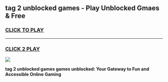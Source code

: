 
## tag 2 unblocked games - Play Unblocked Gmaes & Free
<h3>
<a href="https://news.freeplayer.one?title=tag_2_unblocked_games&ref=23F">CLICK TO PLAY</a></h3>
<hr>

<h3>
<a href="https://news.freeplayer.one?title=tag_2_unblocked_games&ref=23F">CLICK 2 PLAY</a>
  
</h3>

<a href="https://news.freeplayer.one?title=tag_2_unblocked_games&ref=23F/"><img src="https://clearcache.store/games.png"></a>


**tag 2 unblocked games games unblocked: Your Gateway to Fun and Accessible Online Gaming**
